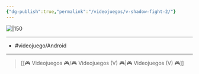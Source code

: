 ```yaml
---
{"dg-publish":true,"permalink":"/videojuegos/v-shadow-fight-2/"}
---
```



![|150](https://images.igdb.com/igdb/image/upload/t_cover_big/co274z.jpg)

---

- #videojuego/Android 

---

> [[🎮 Videojuegos 🎮/🎮 Videojuegos (V) 🎮\|🎮 Videojuegos (V) 🎮]]
